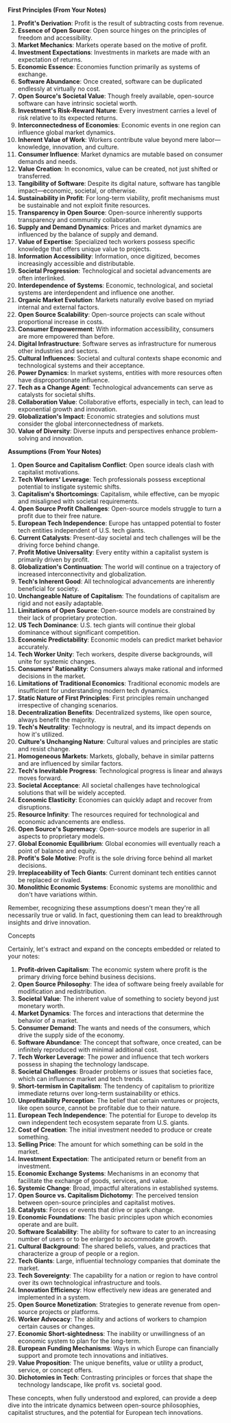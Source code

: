
**First Principles (From Your Notes)**

1. **Profit's Derivation**: Profit is the result of subtracting costs from revenue.
2. **Essence of Open Source**: Open source hinges on the principles of freedom and accessibility.
3. **Market Mechanics**: Markets operate based on the motive of profit.
4. **Investment Expectations**: Investments in markets are made with an expectation of returns.
5. **Economic Essence**: Economies function primarily as systems of exchange.
6. **Software Abundance**: Once created, software can be duplicated endlessly at virtually no cost.
7. **Open Source's Societal Value**: Though freely available, open-source software can have intrinsic societal worth.
8. **Investment's Risk-Reward Nature**: Every investment carries a level of risk relative to its expected returns.
9. **Interconnectedness of Economies**: Economic events in one region can influence global market dynamics.
10. **Inherent Value of Work**: Workers contribute value beyond mere labor—knowledge, innovation, and culture.
11. **Consumer Influence**: Market dynamics are mutable based on consumer demands and needs.
12. **Value Creation**: In economics, value can be created, not just shifted or transferred.
13. **Tangibility of Software**: Despite its digital nature, software has tangible impact—economic, societal, or otherwise.
14. **Sustainability in Profit**: For long-term viability, profit mechanisms must be sustainable and not exploit finite resources.
15. **Transparency in Open Source**: Open-source inherently supports transparency and community collaboration.
16. **Supply and Demand Dynamics**: Prices and market dynamics are influenced by the balance of supply and demand.
17. **Value of Expertise**: Specialized tech workers possess specific knowledge that offers unique value to projects.
18. **Information Accessibility**: Information, once digitized, becomes increasingly accessible and distributable.
19. **Societal Progression**: Technological and societal advancements are often interlinked.
20. **Interdependence of Systems**: Economic, technological, and societal systems are interdependent and influence one another.
21. **Organic Market Evolution**: Markets naturally evolve based on myriad internal and external factors.
22. **Open Source Scalability**: Open-source projects can scale without proportional increase in costs.
23. **Consumer Empowerment**: With information accessibility, consumers are more empowered than before.
24. **Digital Infrastructure**: Software serves as infrastructure for numerous other industries and sectors.
25. **Cultural Influences**: Societal and cultural contexts shape economic and technological systems and their acceptance.
26. **Power Dynamics**: In market systems, entities with more resources often have disproportionate influence.
27. **Tech as a Change Agent**: Technological advancements can serve as catalysts for societal shifts.
28. **Collaboration Value**: Collaborative efforts, especially in tech, can lead to exponential growth and innovation.
29. **Globalization's Impact**: Economic strategies and solutions must consider the global interconnectedness of markets.
30. **Value of Diversity**: Diverse inputs and perspectives enhance problem-solving and innovation.

**Assumptions (From Your Notes)**

1. **Open Source and Capitalism Conflict**: Open source ideals clash with capitalist motivations.
2. **Tech Workers' Leverage**: Tech professionals possess exceptional potential to instigate systemic shifts.
3. **Capitalism's Shortcomings**: Capitalism, while effective, can be myopic and misaligned with societal requirements.
4. **Open Source Profit Challenges**: Open-source models struggle to turn a profit due to their free nature.
5. **European Tech Independence**: Europe has untapped potential to foster tech entities independent of U.S. tech giants.
6. **Current Catalysts**: Present-day societal and tech challenges will be the driving force behind change.
7. **Profit Motive Universality**: Every entity within a capitalist system is primarily driven by profit.
8. **Globalization's Continuation**: The world will continue on a trajectory of increased interconnectivity and globalization.
9. **Tech's Inherent Good**: All technological advancements are inherently beneficial for society.
10. **Unchangeable Nature of Capitalism**: The foundations of capitalism are rigid and not easily adaptable.
11. **Limitations of Open Source**: Open-source models are constrained by their lack of proprietary protection.
12. **US Tech Dominance**: U.S. tech giants will continue their global dominance without significant competition.
13. **Economic Predictability**: Economic models can predict market behavior accurately.
14. **Tech Worker Unity**: Tech workers, despite diverse backgrounds, will unite for systemic changes.
15. **Consumers' Rationality**: Consumers always make rational and informed decisions in the market.
16. **Limitations of Traditional Economics**: Traditional economic models are insufficient for understanding modern tech dynamics.
17. **Static Nature of First Principles**: First principles remain unchanged irrespective of changing scenarios.
18. **Decentralization Benefits**: Decentralized systems, like open source, always benefit the majority.
19. **Tech's Neutrality**: Technology is neutral, and its impact depends on how it's utilized.
20. **Culture's Unchanging Nature**: Cultural values and principles are static and resist change.
21. **Homogeneous Markets**: Markets, globally, behave in similar patterns and are influenced by similar factors.
22. **Tech's Inevitable Progress**: Technological progress is linear and always moves forward.
23. **Societal Acceptance**: All societal challenges have technological solutions that will be widely accepted.
24. **Economic Elasticity**: Economies can quickly adapt and recover from disruptions.
25. **Resource Infinity**: The resources required for technological and economic advancements are endless.
26. **Open Source's Supremacy**: Open-source models are superior in all aspects to proprietary models.
27. **Global Economic Equilibrium**: Global economies will eventually reach a point of balance and equity.
28. **Profit's Sole Motive**: Profit is the sole driving force behind all market decisions.
29. **Irreplaceability of Tech Giants**: Current dominant tech entities cannot be replaced or rivaled.
30. **Monolithic Economic Systems**: Economic systems are monolithic and don't have variations within.

Remember, recognizing these assumptions doesn't mean they're all necessarily true or valid. In fact, questioning them can lead to breakthrough insights and drive innovation.


Concepts

Certainly, let's extract and expand on the concepts embedded or related to your notes:

1. **Profit-driven Capitalism**: The economic system where profit is the primary driving force behind business decisions.
2. **Open Source Philosophy**: The idea of software being freely available for modification and redistribution.
3. **Societal Value**: The inherent value of something to society beyond just monetary worth.
4. **Market Dynamics**: The forces and interactions that determine the behavior of a market.
5. **Consumer Demand**: The wants and needs of the consumers, which drive the supply side of the economy.
6. **Software Abundance**: The concept that software, once created, can be infinitely reproduced with minimal additional cost.
7. **Tech Worker Leverage**: The power and influence that tech workers possess in shaping the technology landscape.
8. **Societal Challenges**: Broader problems or issues that societies face, which can influence market and tech trends.
9. **Short-termism in Capitalism**: The tendency of capitalism to prioritize immediate returns over long-term sustainability or ethics.
10. **Unprofitability Perception**: The belief that certain ventures or projects, like open source, cannot be profitable due to their nature.
11. **European Tech Independence**: The potential for Europe to develop its own independent tech ecosystem separate from U.S. giants.
12. **Cost of Creation**: The initial investment needed to produce or create something.
13. **Selling Price**: The amount for which something can be sold in the market.
14. **Investment Expectation**: The anticipated return or benefit from an investment.
15. **Economic Exchange Systems**: Mechanisms in an economy that facilitate the exchange of goods, services, and value.
16. **Systemic Change**: Broad, impactful alterations in established systems.
17. **Open Source vs. Capitalism Dichotomy**: The perceived tension between open-source principles and capitalist motives.
18. **Catalysts**: Forces or events that drive or spark change.
19. **Economic Foundations**: The basic principles upon which economies operate and are built.
20. **Software Scalability**: The ability for software to cater to an increasing number of users or to be enlarged to accommodate growth.
21. **Cultural Background**: The shared beliefs, values, and practices that characterize a group of people or a region.
22. **Tech Giants**: Large, influential technology companies that dominate the market.
23. **Tech Sovereignty**: The capability for a nation or region to have control over its own technological infrastructure and tools.
24. **Innovation Efficiency**: How effectively new ideas are generated and implemented in a system.
25. **Open Source Monetization**: Strategies to generate revenue from open-source projects or platforms.
26. **Worker Advocacy**: The ability and actions of workers to champion certain causes or changes.
27. **Economic Short-sightedness**: The inability or unwillingness of an economic system to plan for the long-term.
28. **European Funding Mechanisms**: Ways in which Europe can financially support and promote tech innovations and initiatives.
29. **Value Proposition**: The unique benefits, value or utility a product, service, or concept offers.
30. **Dichotomies in Tech**: Contrasting principles or forces that shape the technology landscape, like profit vs. societal good.

These concepts, when fully understood and explored, can provide a deep dive into the intricate dynamics between open-source philosophies, capitalist structures, and the potential for European tech innovations.